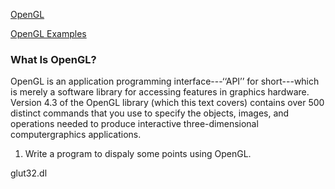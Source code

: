 [OpenGL](https://www.opengl.org/)

[OpenGL Examples](https://cs.lmu.edu/~ray/notes/openglexamples/)



### What Is OpenGL?

OpenGL is an application programming interface---‘‘API’’ for short---which is
merely a software library for accessing features in graphics hardware.
Version 4.3 of the OpenGL library (which this text covers) contains over
500 distinct commands that you use to specify the objects, images, and
operations needed to produce interactive three-dimensional computergraphics applications.



1. Write a program to dispaly some points using OpenGL.

glut32.dl
